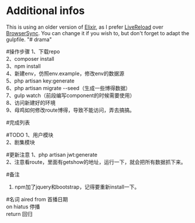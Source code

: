 # Additional infos
This is using an older version of [Elixir](https://laravel.com/docs/5.2/elixir), as I prefer [LiveReload](https://chrome.google.com/webstore/detail/livereload/jnihajbhpnppcggbcgedagnkighmdlei) over [BrowserSync](https://www.browsersync.io). You can change it if you wish to, but don't forget to adapt the gulpfile.
"# drama" 

#操作步骤
1、下载repo</br>
2、composer install</br>
3、npm install</br>
4、新建env，仿照env.example，修改env的数据源</br>
5、php artisan key:generate</br>
6、php artisan migrate --seed（生成一些博得数据）</br>
7、gulp watch（前段编写component的时候需要使用）</br>
8、访问新建好的环境</br>
9、母鸡如何修改route博得，导致不能访问，弄去搞搞。</br>

#完成列表

#TODO
1、用户模块</br>
2、剧集模块</br>

#更新注意
1、php artisan jwt:generate</br>
2、注意看route，里面有getshow的地址，运行一下，就会把所有数据抓下来。</br>

#备注
1. npm加了jquery和bootstrap，记得要重新install一下。</br>

#名词
aired from 首播日期</br>
on hiatus 停播</br>
return 回归</br>
